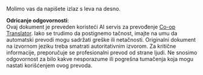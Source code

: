 <!--
CO_OP_TRANSLATOR_METADATA:
{
  "original_hash": "0eaf9f1f29c86311674013505e9202f3",
  "translation_date": "2025-05-17T14:46:31+00:00",
  "source_file": "04-PracticalImplementation/samples/java/containerapp/src/main/resources/static/images/sequence-diagram.md",
  "language_code": "sr"
}
-->
Molimo vas da napišete izlaz s leva na desno.

**Odricanje odgovornosti**:  
Ovaj dokument je preveden koristeći AI servis za prevođenje [Co-op Translator](https://github.com/Azure/co-op-translator). Iako se trudimo da postignemo tačnost, imajte na umu da automatski prevodi mogu sadržati greške ili netačnosti. Originalni dokument na izvornom jeziku treba smatrati autoritativnim izvorom. Za kritične informacije, preporučuje se profesionalni prevod od strane ljudi. Ne snosimo odgovornost za bilo kakve nesporazume ili pogrešna tumačenja koja mogu nastati korišćenjem ovog prevoda.